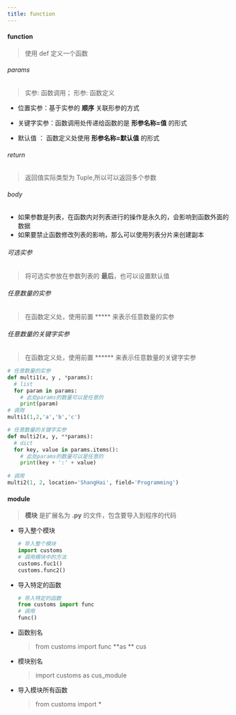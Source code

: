 ```yaml
---
title: function
---
```


#### function 

>  使用 def 定义一个函数

###### params

> 实参: 函数调用； 形参: 函数定义

- 位置实参：基于实参的 **顺序** 关联形参的方式

- 关键字实参：函数调用处传递给函数的是 **形参名称=值** 的形式

- 默认值 ： 函数定义处使用 **形参名称=默认值** 的形式

###### return

> 返回值实际类型为 Tuple,所以可以返回多个参数

###### body

- 如果参数是列表，在函数内对列表进行的操作是永久的，会影响到函数外面的数据
- 如果要禁止函数修改列表的影响，那么可以使用列表分片来创建副本

###### 可选实参

> 将可选实参放在参数列表的 **最后**，也可以设置默认值

###### 任意数量的实参

> 在函数定义处，使用前置 ***** 来表示任意数量的实参 

###### 任意数量的关键字实参

> 在函数定义处，使用前置 ****** 来表示任意数量的关键字实参

```python
# 任意数量的实参
def multi1(x, y , *params):
  # list
  for param in params:
    # 此处params的数量可以是任意的
    print(param)
# 调用
multi1(1,2,'a','b','c')

# 任意数量的关键字实参
def multi2(x, y, **params):
  # dict
  for key, value in params.items():
    # 此处params的数量可以是任意的
    print(key + ':' + value)
    
# 调用
multi2(1, 2, location='ShangHai', field='Programming')
```

#### module

> **模块** 是扩展名为 **.py** 的文件，包含要导入到程序的代码

- 导入整个模块

  ```python
  # 导入整个模块
  import customs
  # 调用模块中的方法
  customs.fuc1()
  customs.func2()
  ```

- 导入特定的函数

  ```python
  # 导入特定的函数
  from customs import func
  # 调用
  func()
  ```

- 函数别名

  > from customs import func **as ** cus

- 模块别名

  > import customs as cus_module

- 导入模块所有函数

  > from customs import *